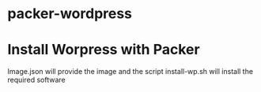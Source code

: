 # packer-wordpress

<h1>Install Worpress with Packer</h1>
<p>Image.json will provide the image and the script install-wp.sh will install the required software</p>